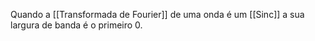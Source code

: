 Quando a [[Transformada de Fourier]] de uma onda é um [[Sinc]] a sua largura de banda é o primeiro 0. 